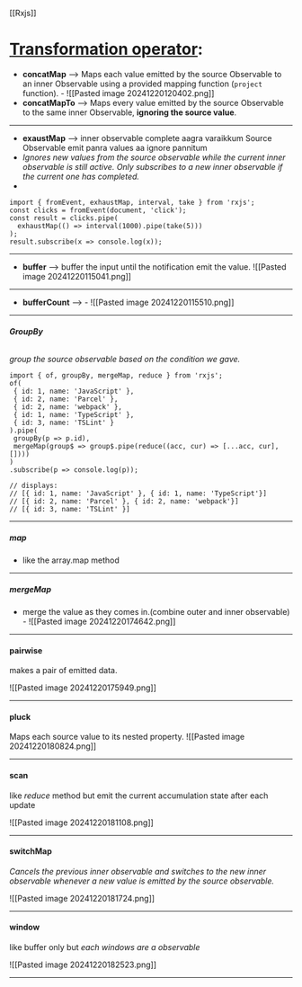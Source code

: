 [[Rxjs]]
# [Transformation operator](https://rxjs.dev/guide/operators#transformation-operators):

- **concatMap** --> Maps each value emitted by the source Observable to an inner Observable using a provided mapping function (`project` function).
				- ![[Pasted image 20241220120402.png]]
- **concatMapTo** --> Maps every value emitted by the source Observable to the same inner Observable, **ignoring the source value**.
---

- **exaustMap** --> inner observable complete aagra varaikkum Source Observable emit panra values aa ignore pannitum
- *Ignores new values from the source observable while the current inner observable is still active. Only subscribes to a new inner observable if the current one has completed.*
- 
```
import { fromEvent, exhaustMap, interval, take } from 'rxjs';
const clicks = fromEvent(document, 'click');
const result = clicks.pipe(
  exhaustMap(() => interval(1000).pipe(take(5)))
);
result.subscribe(x => console.log(x));
```
---

- **buffer** --> buffer the input until the notification emit the value.
		![[Pasted image 20241220115041.png]]

---

- **bufferCount** --> 
			- ![[Pasted image 20241220115510.png]]

---
###### **GroupBy**
 *group the source observable based on the condition we gave.*
 ```
 import { of, groupBy, mergeMap, reduce } from 'rxjs';
of(
  { id: 1, name: 'JavaScript' },
  { id: 2, name: 'Parcel' },
  { id: 2, name: 'webpack' },
  { id: 1, name: 'TypeScript' },
  { id: 3, name: 'TSLint' }
).pipe(
  groupBy(p => p.id),
  mergeMap(group$ => group$.pipe(reduce((acc, cur) => [...acc, cur], [])))
)
.subscribe(p => console.log(p));

// displays:
// [{ id: 1, name: 'JavaScript' }, { id: 1, name: 'TypeScript'}]
// [{ id: 2, name: 'Parcel' }, { id: 2, name: 'webpack'}]
// [{ id: 3, name: 'TSLint' }]
```

---
##### **map**
- like the array.map method

---
##### **mergeMap**
- merge the value as they comes in.(combine outer and inner observable)
		- ![[Pasted image 20241220174642.png]]
---

#### **pairwise**
makes a pair of emitted data.

![[Pasted image 20241220175949.png]]

---
#### **pluck**

Maps each source value to its nested property.
![[Pasted image 20241220180824.png]]


---

#### **scan**

like *reduce* method but emit the current accumulation state after each update

![[Pasted image 20241220181108.png]]


---

#### **switchMap**

*Cancels the previous inner observable and switches to the new inner observable whenever a new value is emitted by the source observable.*

![[Pasted image 20241220181724.png]]


---

#### **window**

like buffer only but *each windows are a observable*

![[Pasted image 20241220182523.png]]

---

